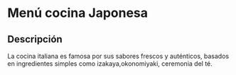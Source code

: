 # Menú cocina Japonesa

## Descripción 
La cocina italiana es famosa por sus sabores frescos y auténticos, basados en ingredientes simples como izakaya,okonomiyaki, ceremonia del té.

